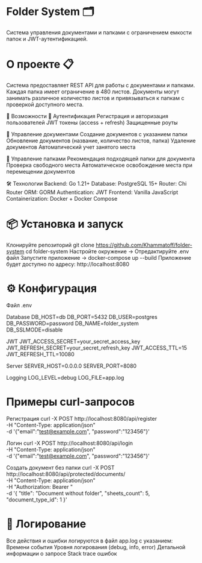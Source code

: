 # Folder System 🗂️
Система управления документами и папками с ограничением емкости папок и JWT-аутентификацией.

# О проекте 📋
Система предоставляет REST API для работы с документами и папками. Каждая папка имеет ограничение в 480 листов. Документы могут занимать различное количество листов и привязываться к папкам с проверкой доступного места.

🚀 Возможности
🔐 Аутентификация
Регистрация и авторизация пользователей
JWT токены (access + refresh)
Защищенные роуты

📁 Управление документами
Создание документов с указанием папки
Обновление документов (название, количество листов, папка)
Удаление документов
Автоматический учет занятого места

📂 Управление папками
Рекомендация подходящей папки для документа
Проверка свободного места
Автоматическое освобождение места при перемещении документов

🛠️ Технологии
Backend: Go 1.21+
Database: PostgreSQL 15+
Router: Chi Router
ORM: GORM
Authentication: JWT
Frontend: Vanilla JavaScript
Containerization: Docker + Docker Compose

# 📦 Установка и запуск

Клонируйте репозиторий
git clone https://github.com/Khammatoff/folder-system
cd folder-system
Настройте окружение
->
Отредактируйте .env файл
Запустите приложение
->
docker-compose up --build
Приложение будет доступно по адресу: http://localhost:8080

# ⚙️ Конфигурация
Файл .env

Database
DB_HOST=db
DB_PORT=5432
DB_USER=postgres
DB_PASSWORD=password
DB_NAME=folder_system
DB_SSLMODE=disable

JWT
JWT_ACCESS_SECRET=your_secret_access_key
JWT_REFRESH_SECRET=your_secret_refresh_key
JWT_ACCESS_TTL=15
JWT_REFRESH_TTL=10080

Server
SERVER_HOST=0.0.0.0
SERVER_PORT=8080

Logging
LOG_LEVEL=debug
LOG_FILE=app.log

# Примеры curl-запросов
Регистрация
curl -X POST http://localhost:8080/api/register \
-H "Content-Type: application/json" \
-d '{"email":"test@example.com", "password":"123456"}'

Логин
curl -X POST http://localhost:8080/api/login \
-H "Content-Type: application/json" \
-d '{"email":"test@example.com", "password":"123456"}'

Создать документ без папки
curl -X POST http://localhost:8080/api/protected/documents/ \
-H "Content-Type: application/json" \
-H "Authorization: Bearer <toker>" \
-d '{
  "title": "Document without folder",
  "sheets_count": 5,
  "document_type_id": 1
}'


# 🐛 Логирование
Все действия и ошибки логируются в файл app.log с указанием:
Времени события
Уровня логирования (debug, info, error)
Детальной информации о запросе
Stack trace ошибок

